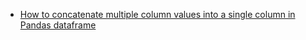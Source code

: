 * [How to concatenate multiple column values into a single column in Pandas dataframe](https://stackoverflow.com/questions/39291499/how-to-concatenate-multiple-column-values-into-a-single-column-in-pandas-datafra)
